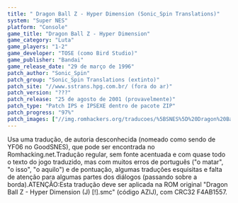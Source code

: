 ```yaml
---
title: " Dragon Ball Z - Hyper Dimension (Sonic_Spin Translations)"
system: "Super NES"
platform: "Console"
game_title: "Dragon Ball Z - Hyper Dimension"
game_category: "Luta"
game_players: "1-2"
game_developer: "TOSE (como Bird Studio)"
game_publisher: "Bandai"
game_release_date: "29 de março de 1996"
patch_author: "Sonic_Spin"
patch_group: "Sonic_Spin Translations (extinto)"
patch_site: "//www.sstrans.hpg.com.br/ (fora do ar)"
patch_version: "???"
patch_release: "25 de agosto de 2001 (provavelmente)"
patch_type: "Patch IPS e IPSEXE dentro de pacote ZIP"
patch_progress: "97%"
patch_images: ["//img.romhackers.org/traducoes/%5BSNES%5D%20Dragon%20Ball%20Z%20-%20Hyper%20Dimension%20-%20Evil%20Darkness%20e%20Sonic_Spin%20Translations%20-%201.png","//img.romhackers.org/traducoes/%5BSNES%5D%20Dragon%20Ball%20Z%20-%20Hyper%20Dimension%20-%20Sonic_Spin%20Translations%20-%202.png","//img.romhackers.org/traducoes/%5BSNES%5D%20Dragon%20Ball%20Z%20-%20Hyper%20Dimension%20-%20Sonic_Spin%20Translations%20-%203.png"]
---
```

Usa uma tradução, de autoria desconhecida (nomeado como sendo de YF06 no GoodSNES), que pode ser encontrada no Romhacking.net.Tradução regular, sem fonte acentuada e com quase todo o texto do jogo traduzido, mas com muitos erros de português ("o matar", "o isso", "o aquilo") e de pontuação, algumas traduções esquisitas e falta de atenção para algumas partes dos diálogos (passando sobre a borda).ATENÇÃO:Esta tradução deve ser aplicada na ROM original "Dragon Ball Z - Hyper Dimension (J) [!].smc" (código AZIJ), com CRC32 F4AB1557.